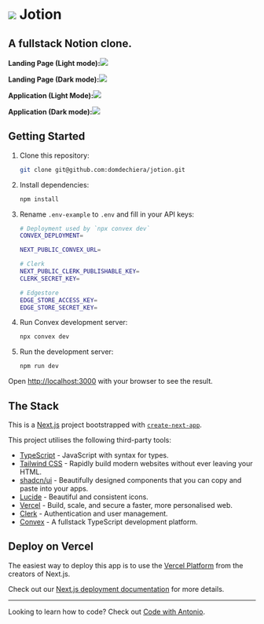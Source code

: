 # ![](/home/dom/Projects/jotion/jotion-logo.png) Jotion

## A fullstack Notion clone.

**Landing Page (Light mode):**![](/home/dom/Projects/jotion/jotion-landing-screenshot_light.png)

**Landing Page (Dark mode):**![](/home/dom/Projects/jotion/jotion-landing-screenshot_dark.png)

**Application (Light Mode):**![](/home/dom/Projects/jotion/jotion-screenshot_light.png)

**Application (Dark mode):**![](/home/dom/Projects/jotion/jotion-screenshot_dark.png)

## Getting Started

1. Clone this repository:

   ```bash
   git clone git@github.com:domdechiera/jotion.git
   ```

   

2. Install dependencies:

   ```bash
   npm install
   ```

4. Rename `.env-example` to `.env` and fill in your API keys:

   ```bash
   # Deployment used by `npx convex dev`
   CONVEX_DEPLOYMENT=
   
   NEXT_PUBLIC_CONVEX_URL=
   
   # Clerk
   NEXT_PUBLIC_CLERK_PUBLISHABLE_KEY=
   CLERK_SECRET_KEY=
   
   # Edgestore
   EDGE_STORE_ACCESS_KEY=
   EDGE_STORE_SECRET_KEY=
   ```

5. Run Convex development server:

   ```bash
   npx convex dev
   ```

6. Run the development server:

   ```bash
   npm run dev
   ```

Open [http://localhost:3000](http://localhost:3000) with your browser to see the result.

## The Stack

This is a [Next.js](https://nextjs.org/) project bootstrapped with [`create-next-app`](https://github.com/vercel/next.js/tree/canary/packages/create-next-app).

This project utilises the following third-party tools:

- [TypeScript](https://www.typescriptlang.org/) - JavaScript with syntax for types.
- [Tailwind CSS](https://tailwindcss.com/) - Rapidly build modern websites without ever leaving your HTML.
- [shadcn/ui](https://ui.shadcn.com/) - Beautifully designed components that you can copy and paste into your apps.
- [Lucide](https://lucide.dev/) - Beautiful and consistent icons.
- [Vercel](https://vercel.com) -  Build, scale, and secure a faster, more personalised web.
- [Clerk](https://clerk.com) - Authentication and user management.
- [Convex](https://convex.dev) - A fullstack TypeScript development platform.

## Deploy on Vercel

The easiest way to deploy this app is to use the [Vercel Platform](https://vercel.com/new?utm_medium=default-template&filter=next.js&utm_source=create-next-app&utm_campaign=create-next-app-readme) from the creators of Next.js.

Check out our [Next.js deployment documentation](https://nextjs.org/docs/deployment) for more details.

---

Looking to learn how to code? Check out [Code with Antonio](https://www.codewithantonio.com/).

